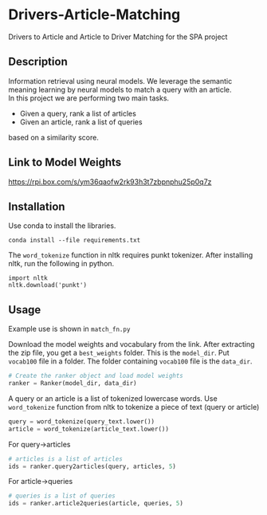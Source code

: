 # Drivers-Article-Matching
Drivers to Article and Article to Driver Matching for the SPA project

## Description
Information retrieval using neural models. 
We leverage the semantic meaning learning by neural models to match a query with an article.  
In this project we are performing two main tasks. 
- Given a query, rank a list of articles
- Given an article, rank a list of queries  

based on a similarity score.

## Link to Model Weights
https://rpi.box.com/s/ym36qaofw2rk93h3t7zbpnphu25p0q7z


## Installation
Use conda to install the libraries.
```
conda install --file requirements.txt
```

The `word_tokenize` function in nltk requires punkt tokenizer. 
After installing nltk, run the following in python.
```
import nltk
nltk.download('punkt')
```

## Usage
Example use is shown in `match_fn.py`  

Download the model weights and vocabulary from the link.
After extracting the zip file, you get a `best_weights` folder.
This is the `model_dir`.
Put `vocab100` file in a folder.
The folder containing `vocab100` file is the `data_dir`.

```python
# Create the ranker object and load model weights
ranker = Ranker(model_dir, data_dir)
```

A query or an article is a list of tokenized lowercase words. Use `word_tokenize` function from nltk to tokenize a piece of text (query or article)
```python
query = word_tokenize(query_text.lower())
article = word_tokenize(article_text.lower())
```

For query->articles
```python
# articles is a list of articles
ids = ranker.query2articles(query, articles, 5)
```

For article->queries
```python
# queries is a list of queries
ids = ranker.article2queries(article, queries, 5)
```
